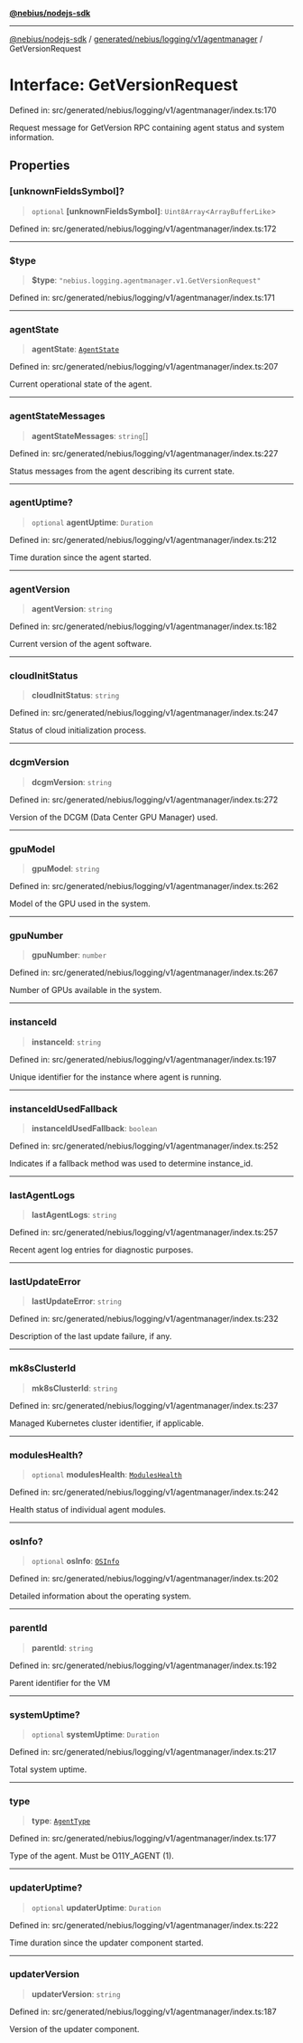 [**@nebius/nodejs-sdk**](../../../../../../README.md)

---

[@nebius/nodejs-sdk](../../../../../../README.md) / [generated/nebius/logging/v1/agentmanager](../README.md) / GetVersionRequest

# Interface: GetVersionRequest

Defined in: src/generated/nebius/logging/v1/agentmanager/index.ts:170

Request message for GetVersion RPC containing agent status and system information.

## Properties

### \[unknownFieldsSymbol\]?

> `optional` **\[unknownFieldsSymbol\]**: `Uint8Array`\<`ArrayBufferLike`\>

Defined in: src/generated/nebius/logging/v1/agentmanager/index.ts:172

---

### $type

> **$type**: `"nebius.logging.agentmanager.v1.GetVersionRequest"`

Defined in: src/generated/nebius/logging/v1/agentmanager/index.ts:171

---

### agentState

> **agentState**: [`AgentState`](../type-aliases/AgentState.md)

Defined in: src/generated/nebius/logging/v1/agentmanager/index.ts:207

Current operational state of the agent.

---

### agentStateMessages

> **agentStateMessages**: `string`[]

Defined in: src/generated/nebius/logging/v1/agentmanager/index.ts:227

Status messages from the agent describing its current state.

---

### agentUptime?

> `optional` **agentUptime**: `Duration`

Defined in: src/generated/nebius/logging/v1/agentmanager/index.ts:212

Time duration since the agent started.

---

### agentVersion

> **agentVersion**: `string`

Defined in: src/generated/nebius/logging/v1/agentmanager/index.ts:182

Current version of the agent software.

---

### cloudInitStatus

> **cloudInitStatus**: `string`

Defined in: src/generated/nebius/logging/v1/agentmanager/index.ts:247

Status of cloud initialization process.

---

### dcgmVersion

> **dcgmVersion**: `string`

Defined in: src/generated/nebius/logging/v1/agentmanager/index.ts:272

Version of the DCGM (Data Center GPU Manager) used.

---

### gpuModel

> **gpuModel**: `string`

Defined in: src/generated/nebius/logging/v1/agentmanager/index.ts:262

Model of the GPU used in the system.

---

### gpuNumber

> **gpuNumber**: `number`

Defined in: src/generated/nebius/logging/v1/agentmanager/index.ts:267

Number of GPUs available in the system.

---

### instanceId

> **instanceId**: `string`

Defined in: src/generated/nebius/logging/v1/agentmanager/index.ts:197

Unique identifier for the instance where agent is running.

---

### instanceIdUsedFallback

> **instanceIdUsedFallback**: `boolean`

Defined in: src/generated/nebius/logging/v1/agentmanager/index.ts:252

Indicates if a fallback method was used to determine instance_id.

---

### lastAgentLogs

> **lastAgentLogs**: `string`

Defined in: src/generated/nebius/logging/v1/agentmanager/index.ts:257

Recent agent log entries for diagnostic purposes.

---

### lastUpdateError

> **lastUpdateError**: `string`

Defined in: src/generated/nebius/logging/v1/agentmanager/index.ts:232

Description of the last update failure, if any.

---

### mk8sClusterId

> **mk8sClusterId**: `string`

Defined in: src/generated/nebius/logging/v1/agentmanager/index.ts:237

Managed Kubernetes cluster identifier, if applicable.

---

### modulesHealth?

> `optional` **modulesHealth**: [`ModulesHealth`](ModulesHealth.md)

Defined in: src/generated/nebius/logging/v1/agentmanager/index.ts:242

Health status of individual agent modules.

---

### osInfo?

> `optional` **osInfo**: [`OSInfo`](OSInfo.md)

Defined in: src/generated/nebius/logging/v1/agentmanager/index.ts:202

Detailed information about the operating system.

---

### parentId

> **parentId**: `string`

Defined in: src/generated/nebius/logging/v1/agentmanager/index.ts:192

Parent identifier for the VM

---

### systemUptime?

> `optional` **systemUptime**: `Duration`

Defined in: src/generated/nebius/logging/v1/agentmanager/index.ts:217

Total system uptime.

---

### type

> **type**: [`AgentType`](../type-aliases/AgentType.md)

Defined in: src/generated/nebius/logging/v1/agentmanager/index.ts:177

Type of the agent. Must be O11Y_AGENT (1).

---

### updaterUptime?

> `optional` **updaterUptime**: `Duration`

Defined in: src/generated/nebius/logging/v1/agentmanager/index.ts:222

Time duration since the updater component started.

---

### updaterVersion

> **updaterVersion**: `string`

Defined in: src/generated/nebius/logging/v1/agentmanager/index.ts:187

Version of the updater component.
